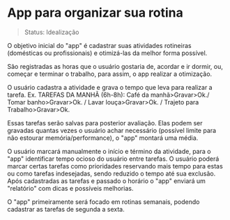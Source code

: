 # App para organizar sua rotina
> Status: Idealização

O objetivo inicial do "app" é cadastrar suas atividades rotineiras (domésticas ou profissionais) e otimizá-las da melhor forma possível.

São registradas as horas que o usuário gostaria de, acordar e ir dormir, ou, começar e terminar o trabalho, para assim, o app realizar a otimização.

O usuário cadastra a atividade e grava o tempo que leva para realizar a tarefa. Ex. TAREFAS DA MANHÃ (6h-8h): Café da manhã>Gravar>Ok./ Tomar banho>Gravar>Ok. / Lavar louça>Gravar>Ok. / Trajeto para Trabalho>Gravar>Ok.

Essas tarefas serão salvas para posterior avaliação. Elas podem ser gravadas quantas vezes o usuário achar necessário (possível limite para não estourar memória/performance), o "app" montará uma média.

O usuário marcará manualmente o início e término da atividade, para o "app" identificar tempo ocioso do usuário entre tarefas. O usuário poderá marcar certas tarefas como prioridades reservando mais tempo para estas ou como tarefas indesejadas, sendo reduzido o tempo até sua exclusão. Após cadastradas as tarefas e passado o horário o "app" enviará um "relatório" com dicas e possíveis melhorias.

O "app" primeiramente será focado em rotinas semanais, podendo cadastrar as tarefas de segunda a sexta.
```

```
